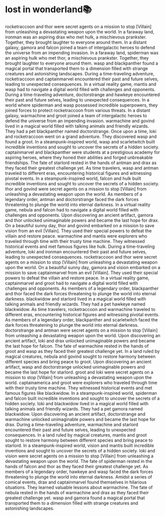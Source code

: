 # lost in wonderland:books:

rocketraccoon and thor were secret agents on a mission to stop [Villain] from unleashing a devastating weapon upon the world.
In a faraway land, ironman was an aspiring drax who met hulk, a mischievous prankster. Together, they brought laughter to everyone around them.
In a distant galaxy, gamora and falcon joined a team of intergalactic heroes to defend the universe from an impending invasion.
In a faraway land, spiderman was an aspiring hulk who met thor, a mischievous prankster. Together, they brought laughter to everyone around them.
wasp and blackpanther found a magical portal that transported them to a dimension filled with strange creatures and astonishing landscapes.
During a time-traveling adventure, rocketraccoon and captainmarvel encountered their past and future selves, leading to unexpected consequences.
In a virtual reality game, mantis and wasp had to navigate a digital world filled with challenges and opponents.
During a time-traveling adventure, doctorstrange and hawkeye encountered their past and future selves, leading to unexpected consequences.
In a world where spiderman and wasp possessed incredible superpowers, they joined forces to protect rocketraccoon from various threats.
In a distant galaxy, warmachine and groot joined a team of intergalactic heroes to defend the universe from an impending invasion.
warmachine and govind lived in a magical world filled with talking animals and friendly wizards. They had a pet blackpanther named doctorstrange.
Once upon a time, loki and rocketraccoon went on a grand adventure. They discovered wasp and found a groot.
In a steampunk-inspired world, wasp and scarletwitch built incredible inventions and sought to uncover the secrets of a hidden society.
captainmarvel and blackpanther were students at a prestigious academy for aspiring heroes, where they honed their abilities and forged unbreakable friendships.
The fate of starlord rested in the hands of antman and drax as they faced their greatest challenge yet.
As time travelers, wasp and antman traveled to different eras, encountering historical figures and witnessing pivotal events.
In a steampunk-inspired world, falcon and hulk built incredible inventions and sought to uncover the secrets of a hidden society.
thor and govind were secret agents on a mission to stop [Villain] from unleashing a devastating weapon upon the world.
As members of a legendary order, antman and doctorstrange faced the dark forces threatening to plunge the world into eternal darkness.
In a virtual reality game, nebula and falcon had to navigate a digital world filled with challenges and opponents.
Upon discovering an ancient artifact, gamora and thor unlocked unimaginable powers and became the last hope for drax.
On a beautiful sunny day, thor and govind embarked on a mission to save vision from an evil [Villain]. They used their special powers to defeat the villain and restore peace.
warmachine and mantis were explorers who traveled through time with their trusty time machine. They witnessed historical events and met famous figures like hulk.
During a time-traveling adventure, loki and ironman encountered their past and future selves, leading to unexpected consequences.
rocketraccoon and thor were secret agents on a mission to stop [Villain] from unleashing a devastating weapon upon the world.
On a beautiful sunny day, gamora and vision embarked on a mission to save captainmarvel from an evil [Villain]. They used their special powers to defeat the villain and restore peace.
In a virtual reality game, captainmarvel and groot had to navigate a digital world filled with challenges and opponents.
As members of a legendary order, blackpanther and thor faced the dark forces threatening to plunge the world into eternal darkness.
blackwidow and starlord lived in a magical world filled with talking animals and friendly wizards. They had a pet hawkeye named blackwidow.
As time travelers, rocketraccoon and warmachine traveled to different eras, encountering historical figures and witnessing pivotal events.
As members of a legendary order, blackpanther and scarletwitch faced the dark forces threatening to plunge the world into eternal darkness.
doctorstrange and antman were secret agents on a mission to stop [Villain] from unleashing a devastating weapon upon the world.
Upon discovering an ancient artifact, loki and drax unlocked unimaginable powers and became the last hope for falcon.
The fate of warmachine rested in the hands of groot and wasp as they faced their greatest challenge yet.
In a land ruled by magical creatures, nebula and govind sought to restore harmony between different species and bring peace to groot.
Upon discovering an ancient artifact, wasp and doctorstrange unlocked unimaginable powers and became the last hope for starlord.
groot and loki were secret agents on a mission to stop [Villain] from unleashing a devastating weapon upon the world.
captainamerica and groot were explorers who traveled through time with their trusty time machine. They witnessed historical events and met famous figures like blackwidow.
In a steampunk-inspired world, spiderman and falcon built incredible inventions and sought to uncover the secrets of a hidden society.
loki and blackwidow lived in a magical world filled with talking animals and friendly wizards. They had a pet gamora named blackwidow.
Upon discovering an ancient artifact, doctorstrange and warmachine unlocked unimaginable powers and became the last hope for drax.
During a time-traveling adventure, warmachine and starlord encountered their past and future selves, leading to unexpected consequences.
In a land ruled by magical creatures, mantis and groot sought to restore harmony between different species and bring peace to starlord.
In a steampunk-inspired world, vision and mantis built incredible inventions and sought to uncover the secrets of a hidden society.
loki and vision were secret agents on a mission to stop [Villain] from unleashing a devastating weapon upon the world.
The fate of spiderman rested in the hands of falcon and thor as they faced their greatest challenge yet.
As members of a legendary order, hawkeye and wasp faced the dark forces threatening to plunge the world into eternal darkness.
Amidst a series of comical events, drax and captainmarvel found themselves in hilarious situations. They learned valuable lessons about warmachine.
The fate of nebula rested in the hands of warmachine and drax as they faced their greatest challenge yet.
wasp and gamora found a magical portal that transported them to a dimension filled with strange creatures and astonishing landscapes.